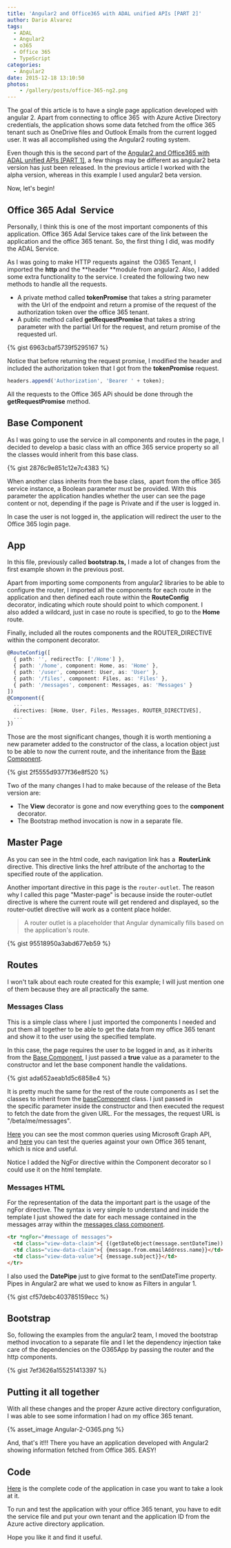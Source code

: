 ```yaml
---
title: 'Angular2 and Office365 with ADAL unified APIs [PART 2]'
author: Dario Alvarez
tags:
  - ADAL
  - Angular2
  - o365
  - Office 365
  - TypeScript
categories:
  - Angular2
date: 2015-12-18 13:10:50
photos: 
	- /gallery/posts/office-365-ng2.png
---
```


The goal of this article is to have a single page application developed with angular 2. Apart from connecting to office 365  with Azure Active Directory credentials, the application shows some data fetched from the office 365 tenant such as OneDrive files and Outlook Emails from the current logged user. It was all accomplished using the Angular2 routing system.
<!-- more -->
Even though this is the second part of the [Angular2 and Office365 with ADAL unified APIs \[PART 1\]](/2015/10/15/angular2-and-office365-with-adal-unified-apis-part-1/), a few things may be different as angular2 beta version has just been released. In the previous article I worked with the alpha version, whereas in this example I used angular2 beta version.

Now, let's begin!

Office 365 Adal  Service
------------------------

Personally, I think this is one of the most important components of this application. Office 365 Adal Service takes care of the link between the application and the office 365 tenant. So, the first thing I did, was modify the ADAL Service.

As I was going to make HTTP requests against  the O365 Tenant, I imported the **http** and the **header **module from angular2. Also, I added some extra functionality to the service. I created the following two new methods to handle all the requests.

*   A private method called **tokenPromise** that takes a string parameter with the Url of the endpoint and return a promise of the request of the authorization token over the office 365 tenant.
*   A public method called **getRequestPromise** that takes a string parameter with the partial Url for the request, and return promise of the requested url.

{% gist 6963cbaf5739f5295167 %}

Notice that before returning the request promise, I modified the header and included the authorization token that I got from the **tokenPromise** request.

``` typescript
headers.append('Authorization', 'Bearer ' + token);
```

All the requests to the Office 365 APi should be done through the **getRequestPromise** method.

Base Component
--------------

As I was going to use the service in all components and routes in the page, I decided to develop a basic class with an office 365 service property so all the classes would inherit from this base class.

{% gist 2876c9e851c12e7c4383 %}

When another class inherits from the base class,  apart from the office 365 service instance, a Boolean parameter must be provided. With this parameter the application handles whether the user can see the page content or not, depending if the page is Private and if the user is logged in.

In case the user is not logged in, the application will redirect the user to the Office 365 login page.

App
---

In this file, previously called **bootstrap.ts,** I made a lot of changes from the first example shown in the previous post.

Apart from importing some components from angular2 libraries to be able to configure the router, I imported all the components for each route in the application and then defined each route within the **RouteConfig** decorator, indicating which route should point to which component. I also added a wildcard, just in case no route is specified, to go to the **Home** route.

Finally, included all the routes components and the ROUTER_DIRECTIVE within the component decorator.

``` typescript
@RouteConfig([
  { path: '', redirectTo: ['/Home'] },
  { path: '/home', component: Home, as: 'Home' },
  { path: '/user', component: User, as: 'User' },
  { path: '/files', component: Files, as: 'Files' },
  { path: '/messages', component: Messages, as: 'Messages' }
])
@Component({
  ...
  directives: [Home, User, Files, Messages, ROUTER_DIRECTIVES],
  ...
})
```

Those are the most significant changes, though it is worth mentioning a new parameter added to the constructor of the class, a location object just to be able to now the current route, and the inheritance from the [Base Component](#basecompoentH2).

{% gist 2f5555d9377f36e8f520 %}

Two of the many changes I had to make because of the release of the Beta version are:

*   The **View** decorator is gone and now everything goes to the **component** decorator.
*   The Bootstrap method invocation is now in a separate file.

Master Page
-----------

As you can see in the html code, each navigation link has a  **RouterLink** directive. This directive links the href attribute of the anchortag to the specified route of the application.

Another important directive in this page is the `router-outlet`. The reason why I called this page "Master-page" is because inside the router-outlet directive is where the current route will get rendered and displayed, so the router-outlet directive will work as a content place holder.

> A router outlet is a placeholder that Angular dynamically fills based on the application's route.

{% gist 95518950a3abd677eb59 %}

Routes
------

I won't talk about each route created for this example; I will just mention one of them because they are all practically the same.

### Messages Class

This is a simple class where I just imported the components I needed and put them all together to be able to get the data from my office 365 tenant and show it to the user using the specified template.

In this case, the page requires the user to be logged in and, as it inherits from the [Base Component](#basecompoentH2), I just passed a **true** value as a parameter to the constructor and let the base component handle the validations.

{% gist ada652aeab1d5c6858e4 %}

It is pretty much the same for the rest of the route components as I set the classes to inherit from the [baseComponent](#basecompoentH2) class. I just passed in the specific parameter inside the constructor and then executed the request to fetch the date from the given URL. For the messages, the request URL is  "/beta/me/messages".

[Here](http://graph.microsoft.io/docs) you can see the most common queries using Microsoft Graph API, and [here](https://graphexplorer2.azurewebsites.net/) you can test the queries against your own Office 365 tenant, which is nice and useful.

Notice I added the NgFor directive within the Component decorator so I could use it on the html template.

### Messages HTML

For the representation of the data the important part is the usage of the ngFor directive. The syntax is very simple to understand and inside the template I just showed the date for each message contained in the messages array within the [messages class component](#MessagesClassH3).

``` html
<tr *ngFor="#message of messages">
  <td class="view-data-claim">{ {(getDateObject(message.sentDateTime)) | date }}</td>
  <td class="view-data-claim">{ {message.from.emailAddress.name}}</td>
  <td class="view-data-value">{ {message.subject}}</td>
</tr>
```

I also used the **DatePipe** just to give format to the sentDateTime property. Pipes in Angular2 are what we used to know as Filters in angular 1.

{% gist cf57debc403785159ecc %}

Bootstrap
---------

So, following the examples from the angular2 team, I moved the bootstrap method invocation to a separate file and I let the dependency injection take care of the dependencies on the O365App by passing the router and the http components.

{% gist 7ef3626a155251413397 %}

Putting it all together
-----------------------

With all these changes and the proper Azure active directory configuration, I was able to see some information I had on my office 365 tenant.

{% asset_image Angular-2-O365.png %}

And, that's it!!! There you have an application developed with Angular2 showing information fetched from Office 365. EASY!

Code
----

[Here](https://github.com/DariuS231/n2-O365) is the complete code of the application in case you want to take a look at it.

To run and test the application with your office 365 tenant, you have to edit the service file and put your own tenant and the application ID from the Azure active directory application.

Hope you like it and find it useful.